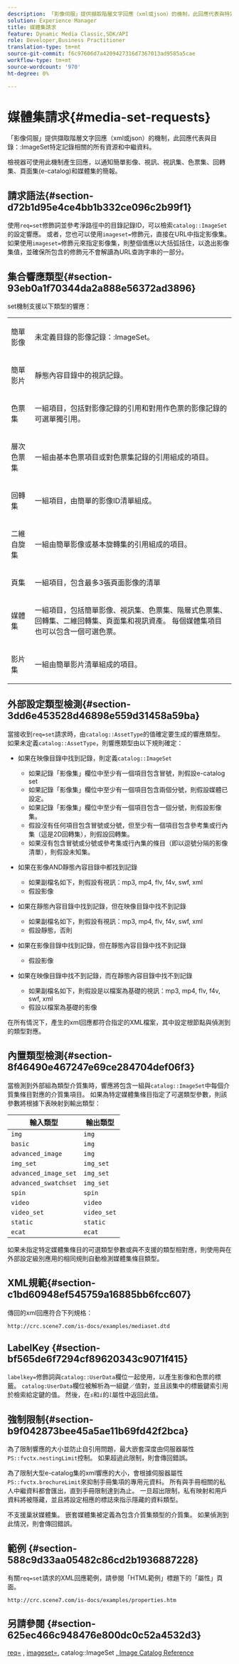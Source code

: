 ```yaml
---
description: 「影像伺服」提供擷取階層文字回應（xml或json）的機制，此回應代表與特定記錄的目錄ImageSet相關的所有資源和中繼資料。
solution: Experience Manager
title: 媒體集請求
feature: Dynamic Media Classic,SDK/API
role: Developer,Business Practitioner
translation-type: tm+mt
source-git-commit: f6c97606d7a4209427316d7367013ad9585a5cae
workflow-type: tm+mt
source-wordcount: '970'
ht-degree: 0%

---
```



# 媒體集請求{#media-set-requests}

「影像伺服」提供擷取階層文字回應（xml或json）的機制，此回應代表與目錄：:ImageSet特定記錄相關的所有資源和中繼資料。

檢視器可使用此機制產生回應，以通知簡單影像、視訊、視訊集、色票集、回轉集、頁面集(e-catalog)和媒體集的簡報。

## 請求語法{#section-d72b1d95e4ce4bb1b332ce096c2b99f1}

使用`req=set`修飾詞並參考淨路徑中的目錄記錄ID，可以檢索`catalog::ImageSet`的設定響應。 或者，您也可以使用`imageset=`修飾元，直接在URL中指定影像集。 如果使用`imageset=`修飾元來指定影像集，則整個值應以大括弧括住，以逸出影像集值，並確保所包含的修飾元不會解讀為URL查詢字串的一部分。

## 集合響應類型{#section-93eb0a1f70344da2a888e56372ad3896}

set機制支援以下類型的響應：

<table id="simpletable_3718A93699F64805A41BC8A24D7962D2"> 
 <tr class="strow"> 
  <td class="stentry"> <p>簡單影像 </p></td> 
  <td class="stentry"> <p>未定義<span class="codeph">目錄的影像記錄：:ImageSet</span>。 </p></td> 
 </tr> 
 <tr class="strow"> 
  <td class="stentry"> <p>簡單影片 </p></td> 
  <td class="stentry"> <p>靜態內容目錄中的視訊記錄。 </p></td> 
 </tr> 
 <tr class="strow"> 
  <td class="stentry"> <p>色票集 </p></td> 
  <td class="stentry"> <p>一組項目，包括對影像記錄的引用和對用作色票的影像記錄的可選單獨引用。 </p></td> 
 </tr> 
 <tr class="strow"> 
  <td class="stentry"> <p>層次色票集 </p></td> 
  <td class="stentry"> <p>一組由基本色票項目或對色票集記錄的引用組成的項目。 </p></td> 
 </tr> 
 <tr class="strow"> 
  <td class="stentry"> <p>回轉集 </p></td> 
  <td class="stentry"> <p>一組項目，由簡單的影像ID清單組成。 </p></td> 
 </tr> 
 <tr class="strow"> 
  <td class="stentry"> <p>二維自旋集 </p></td> 
  <td class="stentry"> <p>一組由簡單影像或基本旋轉集的引用組成的項目。 </p></td> 
 </tr> 
 <tr class="strow"> 
  <td class="stentry"> <p>頁集 </p></td> 
  <td class="stentry"> <p>一組項目，包含最多3張頁面影像的清單 </p></td> 
 </tr> 
 <tr class="strow"> 
  <td class="stentry"> <p>媒體集 </p></td> 
  <td class="stentry"> <p>一組項目，包括簡單影像、視訊集、色票集、階層式色票集、回轉集、二維回轉集、頁面集和視訊資產。 每個媒體集項目也可以包含一個可選色票。 </p></td> 
 </tr> 
 <tr class="strow"> 
  <td class="stentry"> <p>影片集 </p></td> 
  <td class="stentry"> <p>一組由簡單影片清單組成的項目。 </p></td> 
 </tr> 
</table>

## 外部設定類型檢測{#section-3dd6e453528d46898e559d31458a59ba}

當接收到`req=set`請求時，由`catalog::AssetType`的值確定要生成的響應類型。 如果未定義`catalog::AssetType`，則響應類型由以下規則確定：

* 如果在映像目錄中找到記錄，則定義`catalog::ImageSet`

   * 如果記錄「影像集」欄位中至少有一個項目包含冒號，則假設e-catalog set
   * 如果記錄「影像集」欄位中至少有一個項目包含兩個分號，則假設媒體已設定。
   * 如果記錄「影像集」欄位中至少有一個項目包含一個分號，則假設影像集。
   * 假設沒有任何項目包含冒號或分號，但至少有一個項目包含參考集或行內集（這是2D回轉集），則假設回轉集。
   * 如果沒有包含冒號或分號或參考集或行內集的條目（即以逗號分隔的影像清單），則假設未知集。

* 如果在影像AND靜態內容目錄中都找到記錄

   * 如果副檔名如下，則假設有視訊：mp3, mp4, flv, f4v, swf, xml
   * 假設影像

* 如果在靜態內容目錄中找到記錄，但在映像目錄中找不到記錄

   * 如果副檔名如下，則假設有視訊：mp3, mp4, flv, f4v, swf, xml
   * 假設靜態，否則

* 如果在影像目錄中找到記錄，但在靜態內容目錄中找不到記錄

   * 假設影像

* 如果在映像目錄中找不到記錄，而在靜態內容目錄中找不到記錄

   * 如果副檔名如下，則假設是以檔案為基礎的視訊：mp3, mp4, flv, f4v, swf, xml
   * 假設以檔案為基礎的影像

在所有情況下，產生的xml回應都符合指定的XML檔案，其中設定根節點與偵測到的類型對應。

## 內置類型檢測{#section-8f46490e467247e69ce284704def06f3}

當檢測到外部組為類型介質集時，響應將包含一組與`catalog::ImageSet`中每個介質集條目對應的介質集項目。 如果為特定媒體集條目指定了可選類型參數，則該參數將根據下表映射到輸出類型：

| 輸入類型 | 輸出類型 |
|---|---|
| `img` | `img` |
| `basic` | `img` |
| `advanced_image` | `img` |
| `img_set` | `img_set` |
| `advanced_image_set` | `img_set` |
| `advanced_swatchset` | `img_set` |
| `spin` | `spin` |
| `video` | `video` |
| `video_set` | `video_set` |
| `static` | `static` |
| `ecat` | `ecat` |

如果未指定特定媒體集條目的可選類型參數或與不支援的類型相對應，則使用與在外部設定級別應用的相同規則自動檢測媒體集條目類型。

## XML規範{#section-c1bd60948ef545759a16885bb6fcc607}

傳回的xml回應符合下列規格：

`http://crc.scene7.com/is-docs/examples/mediaset.dtd`

## LabelKey {#section-bf565de6f7294cf89620343c9071f415}

`labelkey=`修飾詞與`catalog::UserData`欄位一起使用，以產生影像和色票的標籤。 `catalog:UserData`欄位被解析為一組鍵／值對，並且該集中的標籤鍵索引用於檢索給定鍵的值。 然後，在&#x200B;*`s`*&#x200B;和&#x200B;*`i`*&#x200B;的&#x200B;*`l`*&#x200B;屬性中返回此值。

## 強制限制{#section-b9f042873bee45a5ae11b69fd42f2bca}

為了限制響應的大小並防止自引用問題，最大嵌套深度由伺服器屬性`PS::fvctx.nestingLimit`控制。 如果超過此限制，則會傳回錯誤。

為了限制大型e-catalog集的xml響應的大小，會根據伺服器屬性`PS::fvctx.brochureLimit`來抑制手冊集項的專用元資料。 所有與手冊相關的私人中繼資料都會匯出，直到手冊限制達到為止。 一旦超出限制，私有映射和用戶資料將被隱藏，並且將設定相應的標誌來指示隱藏的資料類型。

不支援巢狀媒體集。 嵌套媒體集被定義為包含介質集類型的介質集。 如果偵測到此情況，則會傳回錯誤。

## 範例 {#section-588c9d33aa05482c86cd2b1936887228}

有關`req=set`請求的XML回應範例，請參閱「HTML範例」標題下的「屬性」頁面。

`http://crc.scene7.com/is-docs/examples/properties.htm`

## 另請參閱 {#section-625ec466c948476e800dc0c52a4532d3}

[req=](../../../../../is-api/http-ref/image-serving-api-ref/c-http-protocol-reference/c-command-reference/r-req/r-req.md#reference-907cdb4a97034db7ad94695f25552e76) ,  [imageset=](../../../../../is-api/http-ref/image-serving-api-ref/c-http-protocol-reference/c-command-reference/r-req/r-imageset-req.md#reference-c42935490db84830b31e9e649895dee3), catalog::ImageSet [, ](/help/aem-is-ir-api/is-api/image-catalog/image-serving-api-ref/c-image-catalog-reference/c-image-svg-data-reference/c-image-data-reference/r-imageset-cat.md) [Image Catalog Reference](../../../../../is-api/image-catalog/image-serving-api-ref/c-image-catalog-reference/c-overview/c-overview.md#concept-9ce2b6a133de45f783e95cabc5810ac3)

